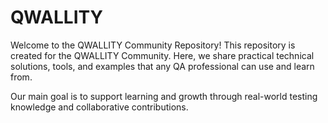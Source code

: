 # QWALLITY
Welcome to the QWALLITY Community Repository! 
This repository is created for the QWALLITY Community. Here, we share practical technical solutions, tools, and examples that any QA professional can use and learn from. 

Our main goal is to support learning and growth through real-world testing knowledge and collaborative contributions.
